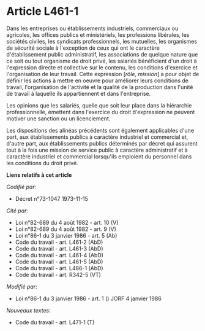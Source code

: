 # Article L461-1

Dans les entreprises ou établissements industriels, commerciaux ou agricoles, les offices publics et ministériels, les
professions libérales, les sociétés civiles, les syndicats professionnels, les mutuelles, les organismes de sécurité sociale
à l'exception de ceux qui ont le caractère d'établissement public administratif, les associations de quelque nature que ce
soit ou tout organisme de droit privé, les salariés bénéficient d'un droit à l'expression directe et collective sur le
contenu, les conditions d'exercice et l'organisation de leur travail. Cette expression [*rôle, mission*] a pour objet de
définir les actions à mettre en oeuvre pour améliorer leurs conditions de travail, l'organisation de l'activité et la qualité
de la production dans l'unité de travail à laquelle ils appartiennent et dans l'entreprise.

Les opinions que les salariés, quelle que soit leur place dans la hiérarchie professionnelle, émettent dans l'exercice du
droit d'expression ne peuvent motiver une sanction ou un licenciement.

Les dispositions des alinéas précédents sont également applicables d'une part, aux établissements publics à caractère
industriel et commercial et, d'autre part, aux établissements publics déterminés par décret qui assurent tout à la fois une
mission de service public à caractère administratif et à caractère industriel et commercial lorsqu'ils emploient du personnel
dans les conditions du droit privé.

**Liens relatifs à cet article**

_Codifié par_:

  - Décret n°73-1047 1973-11-15

_Cité par_:

  - Loi n°82-689 du 4 août 1982 - art. 10 (V)
  - Loi n°82-689 du 4 août 1982 - art. 9 (V)
  - Loi n°86-1 du 3 janvier 1986 - art. 5 (Ab)
  - Code du travail - art. L461-2 (AbD)
  - Code du travail - art. L461-3 (AbD)
  - Code du travail - art. L461-4 (AbD)
  - Code du travail - art. L461-5 (AbD)
  - Code du travail - art. L486-1 (AbD)
  - Code du travail - art. R342-5 (VT)

_Modifié par_:

  - Loi n°86-1 du 3 janvier 1986 - art. 1 () JORF 4 janvier 1986

_Nouveaux textes_:

  - Code du travail - art. L471-1 (T)
